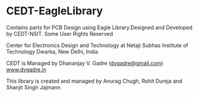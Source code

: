 CEDT-EagleLibrary
=================

Contains parts for PCB Design using Eagle Library.Designed and Developed by CEDT-NSIT.
Some User Rights Reserved



Center for Electronics Design and Technology
at
Netaji Subhas Institute of Technology
Dwarka,
New Delhi, India


CEDT is Managed by Dhananjay V. Gadre 
(dvgadre@gmail.com)
 www.dvgadre.in

This library is created and managed by Anurag Chugh, Rohit Dureja and Shanjit Singh Jajmann










